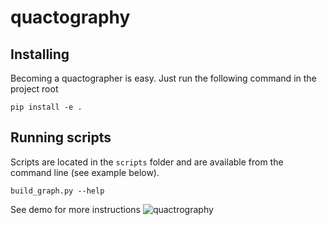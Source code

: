 # quactography

## Installing
Becoming a quactographer is easy. Just run the following command in the project root
```
pip install -e .
```

## Running scripts
Scripts are located in the `scripts` folder and are available from the command line (see example below).
```
build_graph.py --help
```
See demo for more instructions
![quactrography](https://github.com/scilus/quactography/assets/2171665/cfd6da68-699f-4761-8e30-395d0d8930ec)

